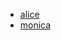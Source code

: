 - [alice](https://cristianvasquez.github.io/visualize-named/?url=https://raw.githubusercontent.com/cristianvasquez/visualize-named/refs/heads/main/examples/alice.trig)
- [monica](https://cristianvasquez.github.io/visualize-named/?url=https://raw.githubusercontent.com/cristianvasquez/visualize-named/refs/heads/main/examples/monica.trig)
